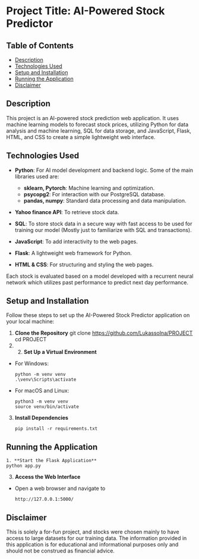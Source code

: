 # Project Title: AI-Powered Stock Predictor

## Table of Contents
- [Description](#description)
- [Technologies Used](#technologies-used)
- [Setup and Installation](#setup-and-installation)
- [Running the Application](#running-the-application)
- [Disclaimer](#disclaimer)
## Description
This project is an AI-powered stock prediction web application. It uses machine learning models to forecast stock prices, utilizing Python for data analysis and machine learning, SQL for data storage, and JavaScript, Flask, HTML, and CSS to create a simple lightweight web interface.

## Technologies Used
- **Python**: For AI model development and backend logic. Some of the main libraries used are:
  - **sklearn, Pytorch**: Machine learning and optimization.
  - **psycopg2**: For interaction with our PostgreSQL database.
  - **pandas, numpy**: Standard data processing and data manipulation.
 
- **Yahoo finance API**: To retrieve stock data.
- **SQL**: To store stock data in a secure way with fast access to be used for training our model (Mostly just to familiarize with SQL and transactions).
- **JavaScript**: To add interactivity to the web pages.
- **Flask**: A lightweight web framework for Python.
- **HTML & CSS**: For structuring and styling the web pages.

Each stock is evaluated based on a model developed with a recurrent neural network which utilizes past performance to predict next day performance.

## Setup and Installation
Follow these steps to set up the AI-Powered Stock Predictor application on your local machine:

1. **Clone the Repository**
   git clone https://github.com/Lukassolna/PROJECT
   cd PROJECT
3. 2. **Set Up a Virtual Environment**
- For Windows:
  ```
  python -m venv venv
  .\venv\Scripts\activate
  ```
- For macOS and Linux:
  ```
  python3 -m venv venv
  source venv/bin/activate
  ```
  

3. **Install Dependencies**
     ```
     pip install -r requirements.txt
     ```

## Running the Application

  ```
1. **Start the Flask Application**
python app.py
 ```

3. **Access the Web Interface**
- Open a web browser and navigate to
   ```
  http://127.0.0.1:5000/
    ```


## Disclaimer
This is solely a for-fun project, and stocks were chosen mainly to have access to large datasets for our training data. The information provided in this application is for educational and informational purposes only and should not be construed as financial advice.
